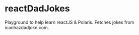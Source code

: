 # reactDadJokes
Playground to help learn reactJS & Polaris.  Fetches jokes from icanhazdadjoke.com.
